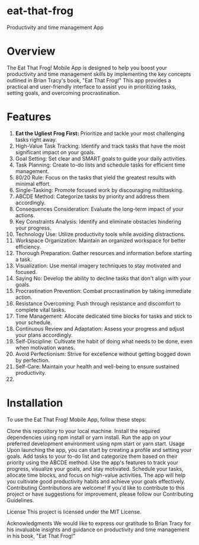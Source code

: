 # eat-that-frog
Productivity and time management App

# Overview
The Eat That Frog! Mobile App is designed to help you boost your productivity and time management skills by implementing the key concepts outlined in Brian Tracy's book, "Eat That Frog!" This app provides a practical and user-friendly interface to assist you in prioritizing tasks, setting goals, and overcoming procrastination.

# Features
1. **Eat the Ugliest Frog First:** Prioritize and tackle your most challenging tasks right away.
2. High-Value Task Tracking: Identify and track tasks that have the most significant impact on your goals.
3. Goal Setting: Set clear and SMART goals to guide your daily activities.
4. Task Planning: Create to-do lists and schedule tasks for efficient time management.
5. 80/20 Rule: Focus on the tasks that yield the greatest results with minimal effort.
6. Single-Tasking: Promote focused work by discouraging multitasking.
7. ABCDE Method: Categorize tasks by priority and address them accordingly.
8. Consequences Consideration: Evaluate the long-term impact of your actions.
9. Key Constraints Analysis: Identify and eliminate obstacles hindering your progress.
10. Technology Use: Utilize productivity tools while avoiding distractions.
11. Workspace Organization: Maintain an organized workspace for better efficiency.
12. Thorough Preparation: Gather resources and information before starting a task.
13. Visualization: Use mental imagery techniques to stay motivated and focused.
14. Saying No: Develop the ability to decline tasks that don't align with your goals.
15. Procrastination Prevention: Combat procrastination by taking immediate action.
16. Resistance Overcoming: Push through resistance and discomfort to complete vital tasks.
17. Time Management: Allocate dedicated time blocks for tasks and stick to your schedule.
18. Continuous Review and Adaptation: Assess your progress and adjust your plans accordingly.
19. Self-Discipline: Cultivate the habit of doing what needs to be done, even when motivation wanes.
20. Avoid Perfectionism: Strive for excellence without getting bogged down by perfection.
21. Self-Care: Maintain your health and well-being to ensure sustained productivity.
22. 
# Installation
To use the Eat That Frog! Mobile App, follow these steps:

Clone this repository to your local machine.
Install the required dependencies using npm install or yarn install.
Run the app on your preferred development environment using npm start or yarn start.
Usage
Upon launching the app, you can start by creating a profile and setting your goals.
Add tasks to your to-do list and categorize them based on their priority using the ABCDE method.
Use the app's features to track your progress, visualize your goals, and stay motivated.
Schedule your tasks, allocate time blocks, and focus on high-value activities.
The app will help you cultivate good productivity habits and achieve your goals effectively.
Contributing
Contributions are welcome! If you'd like to contribute to this project or have suggestions for improvement, please follow our Contributing Guidelines.

License
This project is licensed under the MIT License.

Acknowledgments
We would like to express our gratitude to Brian Tracy for his invaluable insights and guidance on productivity and time management in his book, "Eat That Frog!"
